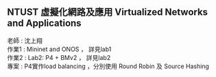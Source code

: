 ## NTUST 虛擬化網路及應用 Virtualized Networks and Applications
老師 : 沈上翔
<br>
作業1 : Mininet and ONOS ， 詳見lab1
<br>
作業2 : Lab2: P4 + BMv2 ， 詳見lab2
<br>
專案 : P4實作load balancing ，分別使用 Round Robin 及 Source Hashing
<br>
